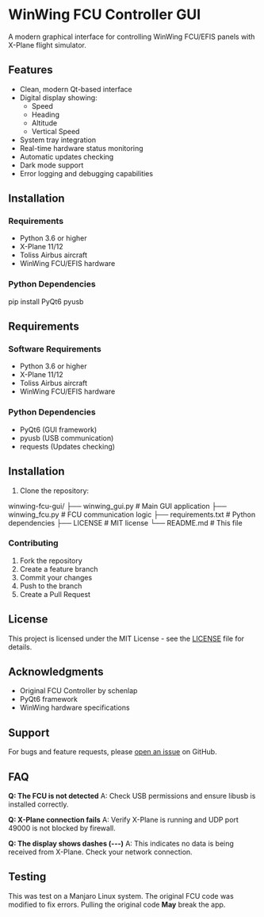 # WinWing FCU Controller GUI

A modern graphical interface for controlling WinWing FCU/EFIS panels with X-Plane flight simulator.

## Features

- Clean, modern Qt-based interface
- Digital display showing:
  - Speed
  - Heading
  - Altitude
  - Vertical Speed
- System tray integration
- Real-time hardware status monitoring
- Automatic updates checking
- Dark mode support
- Error logging and debugging capabilities

## Installation

### Requirements

- Python 3.6 or higher
- X-Plane 11/12
- Toliss Airbus aircraft
- WinWing FCU/EFIS hardware

### Python Dependencies

pip install PyQt6 pyusb


## Requirements

### Software Requirements
- Python 3.6 or higher
- X-Plane 11/12
- Toliss Airbus aircraft
- WinWing FCU/EFIS hardware

### Python Dependencies
- PyQt6 (GUI framework)
- pyusb (USB communication)
- requests (Updates checking)

## Installation

1. Clone the repository:

winwing-fcu-gui/
├── winwing_gui.py # Main GUI application
├── winwing_fcu.py # FCU communication logic
├── requirements.txt # Python dependencies
├── LICENSE # MIT license
└── README.md # This file

### Contributing
1. Fork the repository
2. Create a feature branch
3. Commit your changes
4. Push to the branch
5. Create a Pull Request

## License

This project is licensed under the MIT License - see the [LICENSE](LICENSE) file for details.

## Acknowledgments

- Original FCU Controller by schenlap
- PyQt6 framework
- WinWing hardware specifications

## Support

For bugs and feature requests, please [open an issue](https://github.com/yourusername/winwing-fcu-gui/issues) on GitHub.

## FAQ

**Q: The FCU is not detected**
A: Check USB permissions and ensure libusb is installed correctly.

**Q: X-Plane connection fails**
A: Verify X-Plane is running and UDP port 49000 is not blocked by firewall.

**Q: The display shows dashes (---)**
A: This indicates no data is being received from X-Plane. Check your network connection.

## Testing
This was test on a Manjaro Linux system. 
The original FCU code was modified to fix errors. Pulling the original code **May** break the app.
